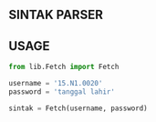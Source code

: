 ## SINTAK PARSER

## USAGE
```python
from lib.Fetch import Fetch

username = '15.N1.0020'
password = 'tanggal lahir'

sintak = Fetch(username, password)
```